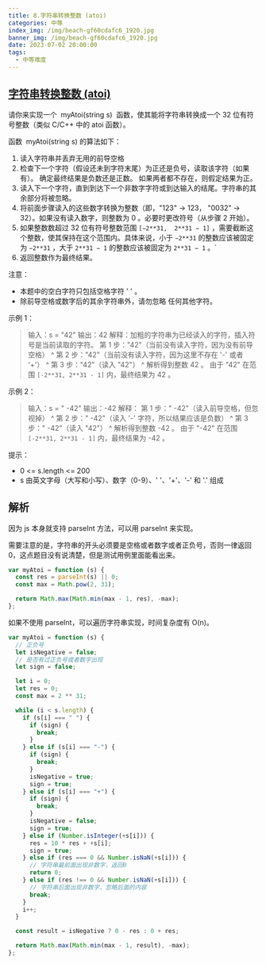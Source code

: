 ```yaml
---
title: 8.字符串转换整数 (atoi)
categories: 中等
index_img: /img/beach-gf60cdafc6_1920.jpg
banner_img: /img/beach-gf60cdafc6_1920.jpg
date: 2023-07-02 20:00:00
tags:
  - 中等难度
---
```


## [字符串转换整数 (atoi)](https://leetcode.cn/problems/string-to-integer-atoi/)

请你来实现一个  myAtoi(string s)  函数，使其能将字符串转换成一个 32 位有符号整数（类似 C/C++ 中的 atoi 函数）。

函数  myAtoi(string s) 的算法如下：

1. 读入字符串并丢弃无用的前导空格
2. 检查下一个字符（假设还未到字符末尾）为正还是负号，读取该字符（如果有）。 确定最终结果是负数还是正数。 如果两者都不存在，则假定结果为正。
3. 读入下一个字符，直到到达下一个非数字字符或到达输入的结尾。字符串的其余部分将被忽略。
4. 将前面步骤读入的这些数字转换为整数（即，"123" -> 123， "0032" -> 32）。如果没有读入数字，则整数为 0 。必要时更改符号（从步骤 2 开始）。
5. 如果整数数超过 32 位有符号整数范围 `[−2**31,  2**31 − 1]` ，需要截断这个整数，使其保持在这个范围内。具体来说，小于 `−2**31` 的整数应该被固定为 `−2**31` ，大于 `2**31 − 1` 的整数应该被固定为 `2**31 − 1` 。`
6. 返回整数作为最终结果。

注意：

- 本题中的空白字符只包括空格字符 ' ' 。
- 除前导空格或数字后的其余字符串外，请勿忽略 任何其他字符。

<!-- more -->

示例 1：

> 输入：s = "42"
> 输出：42
> 解释：加粗的字符串为已经读入的字符，插入符号是当前读取的字符。
> 第 1 步："42"（当前没有读入字符，因为没有前导空格）
> ^
> 第 2 步："42"（当前没有读入字符，因为这里不存在 '-' 或者 '+'）
> ^
> 第 3 步："42"（读入 "42"）
> ^
> 解析得到整数 42 。
> 由于 "42" 在范围 `[-2**31, 2**31 - 1]` 内，最终结果为 42 。

示例 2：

> 输入：s = " -42"
> 输出：-42
> 解释：
> 第 1 步：" -42"（读入前导空格，但忽视掉）
> ^
> 第 2 步：" -42"（读入 '-' 字符，所以结果应该是负数）
> ^
> 第 3 步：" -42"（读入 "42"）
> ^
> 解析得到整数 -42 。
> 由于 "-42" 在范围 `[-2**31, 2**31 - 1]` 内，最终结果为 -42 。

提示：

- 0 <= s.length <= 200
- s 由英文字母（大写和小写）、数字（0-9）、' '、'+'、'-' 和 '.' 组成

## 解析

因为 js 本身就支持 parseInt 方法，可以用 parseInt 来实现。

需要注意的是，字符串的开头必须要是空格或者数字或者正负号，否则一律返回 0，这点题目没有说清楚，但是测试用例里面能看出来。

```javascript
var myAtoi = function (s) {
  const res = parseInt(s) || 0;
  const max = Math.pow(2, 31);

  return Math.max(Math.min(max - 1, res), -max);
};
```

如果不使用 parseInt，可以遍历字符串实现，时间复杂度有 O(n)。

```javascript
var myAtoi = function (s) {
  // 正负号
  let isNegative = false;
  // 是否有过正负号或者数字出现
  let sign = false;

  let i = 0;
  let res = 0;
  const max = 2 ** 31;

  while (i < s.length) {
    if (s[i] === " ") {
      if (sign) {
        break;
      }
    } else if (s[i] === "-") {
      if (sign) {
        break;
      }
      isNegative = true;
      sign = true;
    } else if (s[i] === "+") {
      if (sign) {
        break;
      }
      isNegative = false;
      sign = true;
    } else if (Number.isInteger(+s[i])) {
      res = 10 * res + +s[i];
      sign = true;
    } else if (res === 0 && Number.isNaN(+s[i])) {
      // 字符串最前面出现非数字，返回0
      return 0;
    } else if (res !== 0 && Number.isNaN(+s[i])) {
      // 字符串后面出现非数字，忽略后面的内容
      break;
    }
    i++;
  }

  const result = isNegative ? 0 - res : 0 + res;

  return Math.max(Math.min(max - 1, result), -max);
};
```

